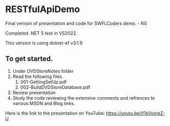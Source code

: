 # RESTfulApiDemo

Final verison of presentation and code for SWFLCoders demo. - RG

Completed .NET 5 test in VS2022.

This version is using dotnet-ef v3.1.9

## To get started.

1. Under DVDStoreNotes folder
2. Read the following files.
    1. 001-GettingSetUp.pdf
    3. 002-BuildDVDStoreDatabase.pdf
3. Review presentation
4. Study the code reviewing the extensive comments and refrences to various MSDN and Blog links.

Here is the link to the presentation on YouTube:  https://youtu.be/jf1kVomeZ-U


